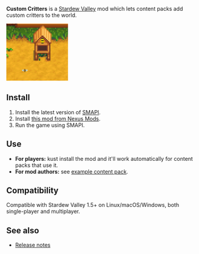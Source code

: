 ﻿**Custom Critters** is a [Stardew Valley](http://stardewvalley.net/) mod which lets content packs
add custom critters to the world.

![](screenshot.png)

## Install
1. Install the latest version of [SMAPI](https://smapi.io).
2. Install [this mod from Nexus Mods](http://www.nexusmods.com/stardewvalley/mods/1255).
3. Run the game using SMAPI.

## Use
* **For players:** kust install the mod and it'll work automatically for content packs that use it.
* **For mod authors:** see [example content pack](https://www.nexusmods.com/stardewvalley/mods/1259).

## Compatibility
Compatible with Stardew Valley 1.5+ on Linux/macOS/Windows, both single-player and multiplayer.

## See also
* [Release notes](release-notes.md)

